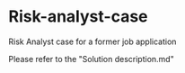 # Risk-analyst-case
Risk Analyst case for a former job application

Please refer to the "Solution description.md"
